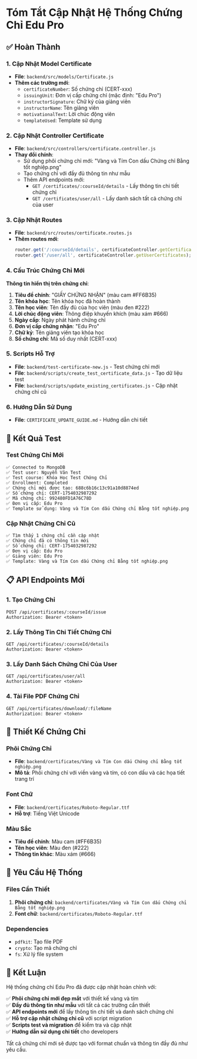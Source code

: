 # Tóm Tắt Cập Nhật Hệ Thống Chứng Chỉ Edu Pro

## ✅ Hoàn Thành

### 1. Cập Nhật Model Certificate
- **File**: `backend/src/models/Certificate.js`
- **Thêm các trường mới**:
  - `certificateNumber`: Số chứng chỉ (CERT-xxx)
  - `issuingUnit`: Đơn vị cấp chứng chỉ (mặc định: "Edu Pro")
  - `instructorSignature`: Chữ ký của giảng viên
  - `instructorName`: Tên giảng viên
  - `motivationalText`: Lời chúc động viên
  - `templateUsed`: Template sử dụng

### 2. Cập Nhật Controller Certificate
- **File**: `backend/src/controllers/certificate.controller.js`
- **Thay đổi chính**:
  - Sử dụng phôi chứng chỉ mới: "Vàng và Tím Con dấu Chứng chỉ Bằng tốt nghiệp.png"
  - Tạo chứng chỉ với đầy đủ thông tin như mẫu
  - Thêm API endpoints mới:
    - `GET /certificates/:courseId/details` - Lấy thông tin chi tiết chứng chỉ
    - `GET /certificates/user/all` - Lấy danh sách tất cả chứng chỉ của user

### 3. Cập Nhật Routes
- **File**: `backend/src/routes/certificate.routes.js`
- **Thêm routes mới**:
  ```javascript
  router.get('/:courseId/details', certificateController.getCertificateDetails);
  router.get('/user/all', certificateController.getUserCertificates);
  ```

### 4. Cấu Trúc Chứng Chỉ Mới
**Thông tin hiển thị trên chứng chỉ**:
1. **Tiêu đề chính**: "GIẤY CHỨNG NHẬN" (màu cam #FF6B35)
2. **Tên khóa học**: Tên khóa học đã hoàn thành
3. **Tên học viên**: Tên đầy đủ của học viên (màu đen #222)
4. **Lời chúc động viên**: Thông điệp khuyến khích (màu xám #666)
5. **Ngày cấp**: Ngày phát hành chứng chỉ
6. **Đơn vị cấp chứng nhận**: "Edu Pro"
7. **Chữ ký**: Tên giảng viên tạo khóa học
8. **Số chứng chỉ**: Mã số duy nhất (CERT-xxx)

### 5. Scripts Hỗ Trợ
- **File**: `backend/test-certificate-new.js` - Test chứng chỉ mới
- **File**: `backend/scripts/create_test_certificate_data.js` - Tạo dữ liệu test
- **File**: `backend/scripts/update_existing_certificates.js` - Cập nhật chứng chỉ cũ

### 6. Hướng Dẫn Sử Dụng
- **File**: `CERTIFICATE_UPDATE_GUIDE.md` - Hướng dẫn chi tiết

## 🧪 Kết Quả Test

### Test Chứng Chỉ Mới
```
✅ Connected to MongoDB
✅ Test user: Nguyễn Văn Test
✅ Test course: Khóa Học Test Chứng Chỉ
✅ Enrollment: Completed
✅ Chứng chỉ mới được tạo: 688c6b16c13c91a10d8874ed
✅ Số chứng chỉ: CERT-1754032987292
✅ Mã chứng chỉ: 992480FD1A76C78D
✅ Đơn vị cấp: Edu Pro
✅ Template sử dụng: Vàng và Tím Con dấu Chứng chỉ Bằng tốt nghiệp.png
```

### Cập Nhật Chứng Chỉ Cũ
```
✅ Tìm thấy 1 chứng chỉ cần cập nhật
✅ Chứng chỉ đã có thông tin mới
✅ Số chứng chỉ: CERT-1754032987292
✅ Đơn vị cấp: Edu Pro
✅ Giảng viên: Edu Pro
✅ Template: Vàng và Tím Con dấu Chứng chỉ Bằng tốt nghiệp.png
```

## 📋 API Endpoints Mới

### 1. Tạo Chứng Chỉ
```http
POST /api/certificates/:courseId/issue
Authorization: Bearer <token>
```

### 2. Lấy Thông Tin Chi Tiết Chứng Chỉ
```http
GET /api/certificates/:courseId/details
Authorization: Bearer <token>
```

### 3. Lấy Danh Sách Chứng Chỉ Của User
```http
GET /api/certificates/user/all
Authorization: Bearer <token>
```

### 4. Tải File PDF Chứng Chỉ
```http
GET /api/certificates/download/:fileName
Authorization: Bearer <token>
```

## 🎨 Thiết Kế Chứng Chỉ

### Phôi Chứng Chỉ
- **File**: `backend/certificates/Vàng và Tím Con dấu Chứng chỉ Bằng tốt nghiệp.png`
- **Mô tả**: Phôi chứng chỉ với viền vàng và tím, có con dấu và các họa tiết trang trí

### Font Chữ
- **File**: `backend/certificates/Roboto-Regular.ttf`
- **Hỗ trợ**: Tiếng Việt Unicode

### Màu Sắc
- **Tiêu đề chính**: Màu cam (#FF6B35)
- **Tên học viên**: Màu đen (#222)
- **Thông tin khác**: Màu xám (#666)

## 🔧 Yêu Cầu Hệ Thống

### Files Cần Thiết
1. **Phôi chứng chỉ**: `backend/certificates/Vàng và Tím Con dấu Chứng chỉ Bằng tốt nghiệp.png`
2. **Font chữ**: `backend/certificates/Roboto-Regular.ttf`

### Dependencies
- `pdfkit`: Tạo file PDF
- `crypto`: Tạo mã chứng chỉ
- `fs`: Xử lý file system

## 🚀 Kết Luận

Hệ thống chứng chỉ Edu Pro đã được cập nhật hoàn chỉnh với:

✅ **Phôi chứng chỉ mới đẹp mắt** với thiết kế vàng và tím  
✅ **Đầy đủ thông tin như mẫu** với tất cả các trường cần thiết  
✅ **API endpoints mới** để lấy thông tin chi tiết và danh sách chứng chỉ  
✅ **Hỗ trợ cập nhật chứng chỉ cũ** với script migration  
✅ **Scripts test và migration** để kiểm tra và cập nhật  
✅ **Hướng dẫn sử dụng chi tiết** cho developers  

Tất cả chứng chỉ mới sẽ được tạo với format chuẩn và thông tin đầy đủ như yêu cầu. 
